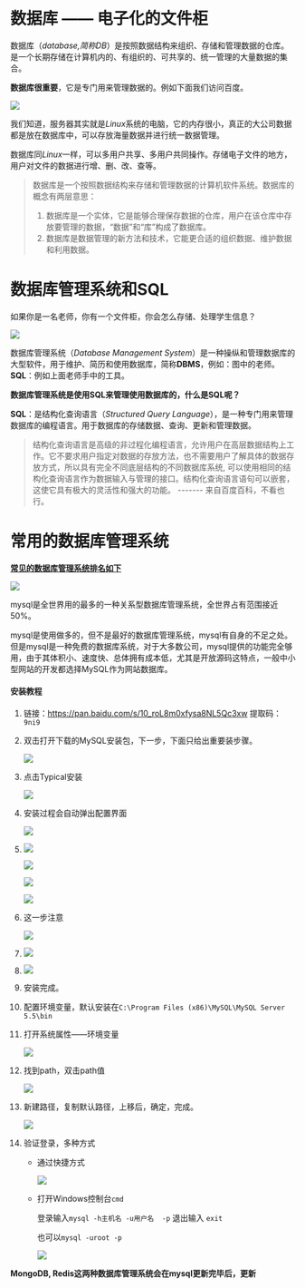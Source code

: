 # 数据库 —— 电子化的文件柜

数据库（*database,简称DB*）是按照数据结构来组织、存储和管理数据的仓库。是一个长期存储在计算机内的、有组织的、可共享的、统一管理的大量数据的集合。

**数据库很重要**，它是专门用来管理数据的。例如下面我们访问百度。

![](images/0101.png)

我们知道，服务器其实就是*Linux*系统的电脑，它的内存很小，真正的大公司数据都是放在数据库中，可以存放海量数据并进行统一数据管理。

数据库同*Linux*一样，可以多用户共享、多用户共同操作。存储电子文件的地方，用户对文件的数据进行增、删、改、查等。

> 数据库是一个按照数据结构来存储和管理数据的计算机软件系统。数据库的概念有两层意思：
>
> 1. 数据库是一个实体，它是能够合理保存数据的仓库，用户在该仓库中存放要管理的数据，“数据”和“库”构成了数据库。
> 2. 数据库是数据管理的新方法和技术，它能更合适的组织数据、维护数据和利用数据。

# 数据库管理系统和SQL

如果你是一名老师，你有一个文件柜，你会怎么存储、处理学生信息？

![](images/0102.png)

数据库管理系统（*Database Management System*）是一种操纵和管理数据库的大型软件，用于维护、简历和使用数据库，简称**DBMS**，例如：图中的老师。**SQL**：例如上面老师手中的工具。

**数据库管理系统是使用SQL来管理使用数据库的，什么是SQL呢？**

**SQL**：是结构化查询语言（*Structured Query Language*），是一种专门用来管理数据库的编程语言。用于数据库的存储数据、查询、更新和管理数据。

> 结构化查询语言是高级的非过程化编程语言，允许用户在高层数据结构上工作。它不要求用户指定对数据的存放方法，也不需要用户了解具体的数据存放方式，所以具有完全不同底层结构的不同数据库系统, 可以使用相同的结构化查询语言作为数据输入与管理的接口。结构化查询语言语句可以嵌套，这使它具有极大的灵活性和强大的功能。 ------- 来自百度百科，不看也行。

# 常用的数据库管理系统

**[常见的数据库管理系统排名如下](https://db-engines.com/en/ranking)**

![](images/0116.png)

mysql是全世界用的最多的一种关系型数据库管理系统，全世界占有范围接近50%。

mysql是使用做多的，但不是最好的数据库管理系统，mysql有自身的不足之处。但是mysql是一种免费的数据库系统，对于大多数公司，mysql提供的功能完全够用，由于其体积小、速度快、总体拥有成本低，尤其是开放源码这特点，一般中小型网站的开发都选择MySQL作为网站数据库。

#### 安装教程

1. 链接：https://pan.baidu.com/s/10_roL8m0xfysa8NL5Qc3xw  提取码：`9ni9 `

2. 双击打开下载的MySQL安装包，下一步，下面只给出重要装步骤。

    ![](images/0103.png)

3. 点击Typical安装

    ![](images/0104.png)

4. 安装过程会自动弹出配置界面

    ![](images/0105.png)

5. ![](images/0106.png)

    ![](images/0107.png)

    ![](images/0108.png)

    ![](images/0109.png)

6. 这一步注意

    ![](images/0110.png)

7. ![](images/0111.png)

8. ![](images/0112.png)

9. 安装完成。

10. 配置环境变量，默认安装在`C:\Program Files (x86)\MySQL\MySQL Server 5.5\bin`

11. 打开系统属性——环境变量

    ![](images/0113.png)

12. 找到path，双击path值

    ![](images/0114.png)

13. 新建路径，复制默认路径，上移后，确定，完成。

    ![](images/0115.png)

14. 验证登录，多种方式
    
    * 通过快捷方式
    
        ![](images/0117.png)
    
    * 打开Windows控制台`cmd`
    
        登录输入`mysql -h主机名 -u用户名  -p`  退出输入  `exit`
    
        也可以`mysql -uroot -p`
    
        ![](images/0118.png)

**MongoDB, Redis这两种数据库管理系统会在mysql更新完毕后，更新**